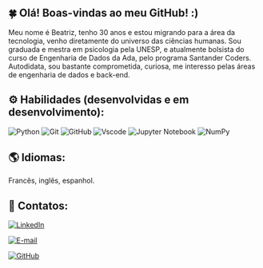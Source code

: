 ## 🍀 Olá! Boas-vindas ao meu GitHub! :)

  Meu nome é Beatriz, tenho 30 anos e estou migrando para a área da tecnologia, venho diretamente do universo das ciências humanas. Sou graduada e mestra em psicologia pela UNESP, e atualmente bolsista do curso de Engenharia de Dados da Ada, pelo programa Santander Coders. Autodidata, sou bastante comprometida, curiosa, me interesso pelas áreas de engenharia de dados e back-end.

## ⚙ Habilidades (desenvolvidas e em desenvolvimento):

![Python](https://img.shields.io/badge/python-3670A0?style=for-the-badge&logo=python&logoColor=ffdd54) ![Git](https://img.shields.io/badge/GIT-E44C30?style=for-the-badge&logo=git&logoColor=white) 	![GitHub](https://img.shields.io/badge/github-%23121011.svg?style=for-the-badge&logo=github&logoColor=white) ![Vscode](https://img.shields.io/badge/Vscode-007ACC?style=for-the-badge&logo=visual-studio-code&logoColor=white) ![Jupyter Notebook](https://img.shields.io/badge/jupyter-%23FA0F00.svg?style=for-the-badge&logo=jupyter&logoColor=white) 	![NumPy](https://img.shields.io/badge/numpy-%23013243.svg?style=for-the-badge&logo=numpy&logoColor=white)

## 🌎 Idiomas:
Francês, inglês, espanhol.

## 💌 Contatos:

[![LinkedIn](https://img.shields.io/badge/LinkedIn-0077B5?style=for-the-badge&logo=linkedin&logoColor=white)](https://www.linkedin.com/in/beatriz-de-m-porto/) 

[![E-mail](https://img.shields.io/badge/-Email-000?style=for-the-badge&logo=microsoft-outlook&logoColor=007BFF)](mailto:biamattos_porto@hotmail.com)

[![GitHub](https://img.shields.io/badge/GitHub-100000?style=for-the-badge&logo=github&logoColor=white)](https://github.com/mpbeatriz)

